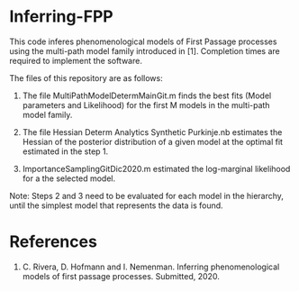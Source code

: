 # Inferring-FPP

This code inferes phenomenological models of First Passage processes using the multi-path model family introduced in [1]. Completion times are required to implement the software. 

The files of this repository are as follows:

1. The file MultiPathModelDetermMainGit.m finds the best fits (Model parameters and Likelihood) for the first M models in the multi-path model family.

2. The file Hessian Determ Analytics Synthetic Purkinje.nb estimates the Hessian of the posterior distribution of a given model at the optimal fit estimated in the    step 1.
3. ImportanceSamplingGitDic2020.m estimated the log-marginal likelihood for a the selected model.

Note: Steps 2 and 3 need to be evaluated for each model in the hierarchy, until the simplest model that represents the data is found.


# References

1. C. Rivera, D. Hofmann and I. Nemenman. Inferring phenomenological models of first passage processes. Submitted, 2020.


